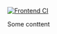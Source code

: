 [![Frontend CI](https://github.com/mhornstein/DK-NLP/actions/workflows/frontend-CI.yml/badge.svg)](https://github.com/mhornstein/DK-NLP/actions/workflows/frontend-CI.yml)

<!-- Coverage Report Placeholder - Start -->

Some conttent

<!-- Coverage Report Placeholder - End -->

